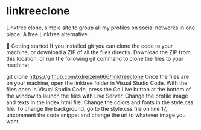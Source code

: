 # linkreeclone
Linktree clone, simple site to group all my profiles on social networks in one place. A free Linktree alternative.

🚀 Getting started
If you installed git you can clone the code to your machine, or download a ZIP of all the files directly. Download the ZIP from this location, or run the following git command to clone the files to your machine:

git clone https://github.com/xdreizein666/linktreeclone
Once the files are on your machine, open the linktree folder in Visual Studio Code.
With the files open in Visual Studio Code, press the Go Live button at the bottom of the window to launch the files with Live Server.
Change the profile image and texts in the index.html file.
Change the colors and fonts in the style.css file.
To change the background, go to the style.css file on line 17, uncomment the code snippet and change the url to whatever image you want.
